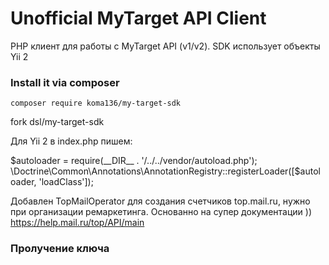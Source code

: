 
Unofficial MyTarget API Client
==============================

PHP клиент для работы с MyTarget API (v1/v2).
SDK использует объекты Yii 2 

### Install it via composer
```
composer require koma136/my-target-sdk
```

fork dsl/my-target-sdk

Для Yii 2 в index.php пишем:

$autoloader = require(__DIR__ . '/../../vendor/autoload.php');
\Doctrine\Common\Annotations\AnnotationRegistry::registerLoader([$autoloader, 'loadClass']);


Добавлен TopMailOperator для создания счетчиков top.mail.ru, нужно при организации ремаркетинга.
Основанно на супер документации )) https://help.mail.ru/top/API/main

### Пролучение ключа